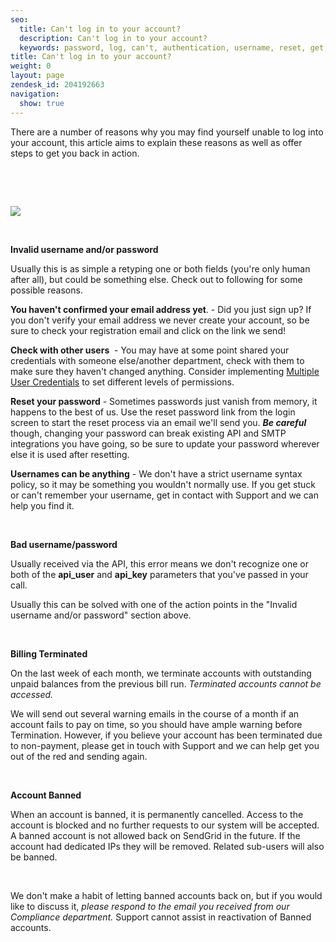 ```yaml
---
seo:
  title: Can't log in to your account? 
  description: Can't log in to your account? 
  keywords: password, log, can't, authentication, username, reset, get, failed, user, invalid, account, deactivated, banned, in, terminated, bad username/password, name, won't, 535, 535 Authentication failed: Bad username / password, login, access, denied
title: Can't log in to your account? 
weight: 0
layout: page
zendesk_id: 204192663
navigation:
  show: true
---
```


There are a number of reasons why you may find yourself unable to log into your account, this article aims to explain these reasons as well as offer steps to get you back in action.

&nbsp;

&nbsp;

**![]({{root_url}}/images/invalidusername.png)**

&nbsp;

**Invalid username and/or password&nbsp;**

Usually this is as simple a retyping one or both fields (you're only human after all), but could be something else. Check out to following for some possible reasons.

**You haven't confirmed your email address yet**. - Did you just sign up? If you don't verify your email address we never create&nbsp;your account, so be sure to check your registration email and click on the link we send!

**Check with other users** &nbsp;- You may have&nbsp;at some point shared your credentials with someone else/another department, check with them to make sure they haven't changed anything. Consider implementing [Multiple User Credentials](https://sendgrid.com/docs/User_Guide/multiple_credentials.html)&nbsp;to set different levels of permissions.&nbsp;

**Reset your password** - Sometimes passwords just vanish from&nbsp;memory, it happens to the best of us. Use the reset password link from the login screen&nbsp;to start the reset process via an email we'll send you. **_Be careful_** though, changing your password can break existing API and SMTP integrations you have going, so be sure to update your password wherever else it is used after resetting.

**Usernames can be anything** - We don't have a strict username syntax policy, so it may be something you wouldn't normally use. If you get stuck or can't remember your username, get in contact with Support and we can help you find it.

&nbsp;

**Bad username/password&nbsp;**

Usually received via the API, this error means we don't recognize one or both of the **api\_user** and **api\_key** parameters that you've passed in your call.

Usually this can be solved with one of the&nbsp;action points in the "Invalid username and/or password" section above.

&nbsp;

**Billing Terminated**

On the last week of each month, we terminate accounts with outstanding unpaid balances from the previous bill run. _Terminated accounts cannot be accessed._

We will send out several warning emails in the course of a month if an account fails to pay on time, so you should have ample warning before Termination. However, if you believe your account has been terminated due to non-payment, please get in touch with Support and we can help get you out of the red and sending again.

&nbsp;

**Account Banned**

When an account is banned, it is permanently cancelled. Access to the account is blocked and no further requests to our system will be accepted. A banned account is not allowed back on SendGrid in the future. If the account had dedicated IPs they will be removed. Related sub-users will also be banned.

&nbsp;

We don't make a habit of letting banned accounts back on, but if you would like to discuss it, _please respond to the email you received from our Compliance department._ Support cannot assist in&nbsp;reactivation of Banned accounts.&nbsp;

